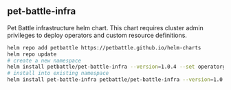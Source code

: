 ## pet-battle-infra

Pet Battle infrastructure helm chart. This chart requires cluster admin privileges to deploy operators and custom resource definitions.

```bash
helm repo add petbattle https://petbattle.github.io/helm-charts
helm repo update
# create a new namespace
helm install petbattle/pet-battle-infra --version=1.0.4 --set operatorgroup.enabled=true --set operatorgroup.targetNamespaces={petbattle} --namespace petbattle --create-namespace --generate-name
# install into existing namespace
helm install pet-battle-infra petbattle/pet-battle-infra --version=1.0.4 --set operatorgroup.enabled=true --set operatorgroup.targetNamespaces={labs-dev} --namespace labs-dev
```

